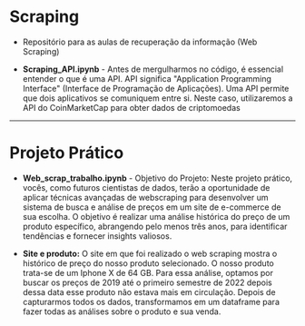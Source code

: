 # Scraping
- Repositório para as aulas de recuperação da informação (Web Scraping)

- **Scraping_API.ipynb** - Antes de mergulharmos no código, é essencial entender o que é uma API. API significa "Application Programming Interface" (Interface de Programação de Aplicações). Uma API permite que dois aplicativos se comuniquem entre si. Neste caso, utilizaremos a API do CoinMarketCap para obter dados de criptomoedas
--------------------------
# Projeto Prático
- **Web_scrap_trabalho.ipynb** - Objetivo do Projeto: Neste projeto prático, vocês, como futuros cientistas de dados, terão a oportunidade de aplicar técnicas avançadas de webscraping para desenvolver um sistema de busca e análise de preços em um site de e-commerce de sua escolha. O objetivo é realizar uma análise histórica do preço de um produto específico, abrangendo pelo menos três anos, para identificar tendências e fornecer insights valiosos.

- **Site e produto:** O site em  que foi realizado o web scraping mostra o histórico de preço do nosso produto selecionado. O nosso produto trata-se de um Iphone X de 64 GB. Para essa análise, optamos por buscar os preços de 2019 até o primeiro semestre de 2022 depois dessa data esse produto não estava mais em circulação. Depois de capturarmos todos os dados, transformamos em um dataframe para fazer todas as análises sobre o produto e sua venda.
